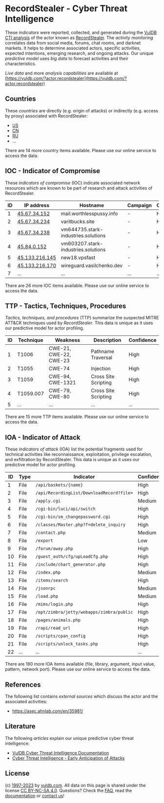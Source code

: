 # RecordStealer - Cyber Threat Intelligence

These _indicators_ were reported, collected, and generated during the [VulDB CTI analysis](https://vuldb.com/?kb.cti) of the actor known as [RecordStealer](https://vuldb.com/?actor.recordstealer). The _activity monitoring_ correlates data from social media, forums, chat rooms, and darknet markets. It helps to determine associated actors, specific activities, expected intentions, emerging research, and ongoing attacks. Our unique _predictive model_ uses _big data_ to forecast activities and their characteristics.

_Live data_ and more _analysis capabilities_ are available at [https://vuldb.com/?actor.recordstealer](https://vuldb.com/?actor.recordstealer)

## Countries

These _countries_ are directly (e.g. origin of attacks) or indirectly (e.g. access by proxy) associated with RecordStealer:

* [US](https://vuldb.com/?country.us)
* [CN](https://vuldb.com/?country.cn)
* [RU](https://vuldb.com/?country.ru)
* ...

There are 14 more country items available. Please use our online service to access the data.

## IOC - Indicator of Compromise

These _indicators of compromise_ (IOC) indicate associated network resources which are known to be part of research and attack activities of RecordStealer.

ID | IP address | Hostname | Campaign | Confidence
-- | ---------- | -------- | -------- | ----------
1 | [45.67.34.152](https://vuldb.com/?ip.45.67.34.152) | mail.worthlesspussy.info | - | High
2 | [45.67.34.234](https://vuldb.com/?ip.45.67.34.234) | varitbucks.site | - | High
3 | [45.67.34.238](https://vuldb.com/?ip.45.67.34.238) | vm644735.stark-industries.solutions | - | High
4 | [45.84.0.152](https://vuldb.com/?ip.45.84.0.152) | vm603207.stark-industries.solutions | - | High
5 | [45.133.216.145](https://vuldb.com/?ip.45.133.216.145) | new18.vpsfast | - | High
6 | [45.133.216.170](https://vuldb.com/?ip.45.133.216.170) | wireguard.vasilchenko.dev | - | High
7 | ... | ... | ... | ...

There are 26 more IOC items available. Please use our online service to access the data.

## TTP - Tactics, Techniques, Procedures

_Tactics, techniques, and procedures_ (TTP) summarize the suspected MITRE ATT&CK techniques used by _RecordStealer_. This data is unique as it uses our predictive model for actor profiling.

ID | Technique | Weakness | Description | Confidence
-- | --------- | -------- | ----------- | ----------
1 | T1006 | CWE-21, CWE-22, CWE-23 | Pathname Traversal | High
2 | T1055 | CWE-74 | Injection | High
3 | T1059 | CWE-94, CWE-1321 | Cross Site Scripting | High
4 | T1059.007 | CWE-79, CWE-80 | Cross Site Scripting | High
5 | ... | ... | ... | ...

There are 15 more TTP items available. Please use our online service to access the data.

## IOA - Indicator of Attack

These _indicators of attack_ (IOA) list the potential fragments used for technical activities like reconnaissance, exploitation, privilege escalation, and exfiltration by RecordStealer. This data is unique as it uses our predictive model for actor profiling.

ID | Type | Indicator | Confidence
-- | ---- | --------- | ----------
1 | File | `/api/baskets/{name}` | High
2 | File | `/api/RecordingList/DownloadRecord?file=` | High
3 | File | `/apply.cgi` | Medium
4 | File | `/cgi-bin/luci/api/switch` | High
5 | File | `/cgi-bin/sm_changepassword.cgi` | High
6 | File | `/classes/Master.php?f=delete_inquiry` | High
7 | File | `/contact.php` | Medium
8 | File | `/export` | Low
9 | File | `/forum/away.php` | High
10 | File | `/guest_auth/cfg/upLoadCfg.php` | High
11 | File | `/include/chart_generator.php` | High
12 | File | `/index.php` | Medium
13 | File | `/items/search` | High
14 | File | `/jsonrpc` | Medium
15 | File | `/load.php` | Medium
16 | File | `/mims/login.php` | High
17 | File | `/opt/zimbra/jetty/webapps/zimbra/public` | High
18 | File | `/pages/animals.php` | High
19 | File | `/rapi/read_url` | High
20 | File | `/scripts/cpan_config` | High
21 | File | `/scripts/unlock_tasks.php` | High
22 | ... | ... | ...

There are 180 more IOA items available (file, library, argument, input value, pattern, network port). Please use our online service to access the data.

## References

The following list contains _external sources_ which discuss the actor and the associated activities:

* https://asec.ahnlab.com/en/35981/

## Literature

The following _articles_ explain our unique predictive cyber threat intelligence:

* [VulDB Cyber Threat Intelligence Documentation](https://vuldb.com/?kb.cti)
* [Cyber Threat Intelligence - Early Anticipation of Attacks](https://www.scip.ch/en/?labs.20201022)

## License

(c) [1997-2023](https://vuldb.com/?kb.changelog) by [vuldb.com](https://vuldb.com/?kb.about). All data on this page is shared under the license [CC BY-NC-SA 4.0](https://creativecommons.org/licenses/by-nc-sa/4.0/). Questions? Check the [FAQ](https://vuldb.com/?kb.faq), read the [documentation](https://vuldb.com/?kb) or [contact us](https://vuldb.com/?contact)!
